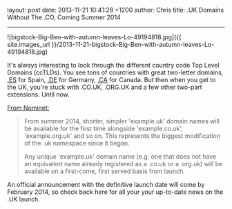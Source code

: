 layout: post
date: 2013-11-21 10:41:28 +1200
author: Chris
title: .UK Domains Without The .CO, Coming Summer 2014

----

![bigstock-Big-Ben-with-autumn-leaves-Lo-49194818.jpg]({{ site.images_url }}/2013-11-21-bigstock-Big-Ben-with-autumn-leaves-Lo-49194818.jpg)

<!-- excerpt -->

It's always interesting to look through the different country code Top Level Domains (ccTLDs). You see tons of countries with great two-letter domains, [.ES](https://iwantmyname.com/domains/es-spanish-domain-name-registration-for-spain) for Spain, [.DE](https://iwantmyname.com/domains/de-german-domain-name-registration-for-germany) for Germany, [.CA](https://iwantmyname.com/domains/ca-canadian-domain-name-registration-for-canada) for Canada. But then when you get to the UK, you're stuck with .CO.UK, .ORG.UK and a few other two-part extensions. Until now.

<!-- /excerpt -->

[From Nominet:](http://www.nominet.org.uk/news/press-releases/nominet-introduce-shorter-uk-domain-name-registrations)

> From summer 2014, shorter, simpler 'example.uk' domain names will be available for the first time alongside 'example.co.uk', 'example.org.uk' and so on. This represents the biggest modification of the .uk namespace since it began.
>
>  Any unique 'example.uk' domain name (e.g. one that does not have an equivalent name already registered as a .co.uk or a .org.uk) will be available on a first-come, first served basis from launch.

An official announcement with the definitive launch date will come by February 2014, so check back here for all your your up-to-date news on the .UK launch.
